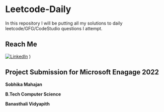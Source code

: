 # Leetcode-Daily
In this repository I will be putting all my solutions to daily leetcode/GFG/CodeStudio questions I attempt.

## Reach Me
[![LinkedIn](https://img.shields.io/badge/LinkedIn-connect-blue.svg?logo=linkedin&logoColor=white)](https://www.linkedin.com/in/sobhika-mahajan-16776b1b8/) )


## Project Submission for Microsoft Enagage 2022
**Sobhika Mahajan**

**B.Tech Computer Science**

**Banasthali Vidyapith**



